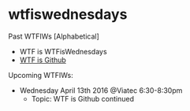 # wtfiswednesdays

Past WTFIWs [Alphabetical]

* WTF is WTFisWednesdays
* [WTF is Github](https://github.com/jenreiher/wtfiswednesdays/blob/master/wtfisgithub.md)

Upcoming WTFIWs:
* Wednesday April 13th 2016 @Viatec 6:30-8:30pm
    * Topic: WTF is Github continued